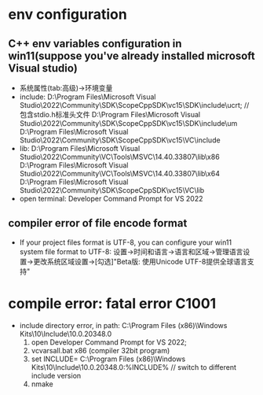 # env configuration
## C++ env variables configuration in win11(suppose you've already installed microsoft Visual studio)
+ 系统属性(tab:高级)->环境变量
+ include: D:\Program Files\Microsoft Visual Studio\2022\Community\SDK\ScopeCppSDK\vc15\SDK\include\ucrt; // 包含stdio.h标准头文件
           D:\Program Files\Microsoft Visual Studio\2022\Community\SDK\ScopeCppSDK\vc15\SDK\include\um
           D:\Program Files\Microsoft Visual Studio\2022\Community\SDK\ScopeCppSDK\vc15\VC\include
+ lib:     D:\Program Files\Microsoft Visual Studio\2022\Community\VC\Tools\MSVC\14.40.33807\lib\x86
           D:\Program Files\Microsoft Visual Studio\2022\Community\VC\Tools\MSVC\14.40.33807\lib\x64
           D:\Program Files\Microsoft Visual Studio\2022\Community\SDK\ScopeCppSDK\vc15\VC\lib
+ open terminal: Developer Command Prompt for VS 2022
  
## compiler error of file encode format
+ If your project files format is UTF-8, you can configure your win11 system file format to UTF-8:
  设置->时间和语言->语言和区域->管理语言设置->更改系统区域设置->[勾选]"Beta版: 使用Unicode UTF-8提供全球语言支持"

# 

# compile error: fatal error C1001
+ include directory error, in path: C:\Program Files (x86)\Windows Kits\10\Include\10.0.20348.0
  1. open Developer Command Prompt for VS 2022;
  2. vcvarsall.bat x86 (compiler 32bit program)
  3. set INCLUDE= C:\Program Files (x86)\Windows Kits\10\Include\10.0.20348.0:%INCLUDE% // switch to different include version
  4. nmake
